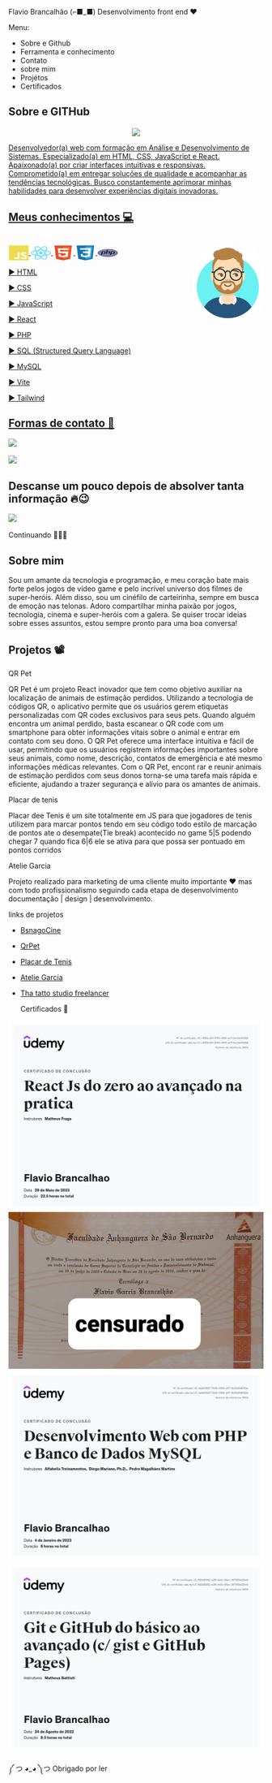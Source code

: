  Flavio Brancalhão (⌐■_■)
 Desenvolvimento front end ❤

 Menu:
* Sobre e Github
* Ferramenta e conhecimento
* Contato
* sobre mim
* Projétos
* Certificados

## Sobre e GITHub


<div align="center">

  <a href="https://github.com/flaviobrancalhao">

  <img align="center" height="170" src="https://github-readme-stats-sigma-five.vercel.app/api/top-langs/?username=flaviobrancalhao&layout=compact&langs_count=16&theme=dracula"/>



</div>


Desenvolvedor(a) web com formação em Análise e Desenvolvimento de Sistemas. Especializado(a) em HTML, CSS, JavaScript e React. Apaixonado(a) por criar interfaces intuitivas e responsivas. Comprometido(a) em entregar soluções de qualidade e acompanhar as tendências tecnológicas. Busco constantemente aprimorar minhas habilidades para desenvolver experiências digitais inovadoras.

## Meus conhecimentos 💻

<div style="display: inline_block"><br>

  <img align="center"  height="30" width="40" src="https://raw.githubusercontent.com/devicons/devicon/master/icons/javascript/javascript-plain.svg">



  <img align="center"  height="30" width="40" src="https://raw.githubusercontent.com/devicons/devicon/master/icons/react/react-original.svg">

  <img align="center"  height="30" width="40" src="https://raw.githubusercontent.com/devicons/devicon/master/icons/html5/html5-original.svg">

  <img align="center"  height="30" width="40" src="https://raw.githubusercontent.com/devicons/devicon/master/icons/css3/css3-original.svg">

  <img align="center"  height="30" width="40" src="https://raw.githubusercontent.com/devicons/devicon/master/icons/php/php-original.svg">



  <img align="right"  height="150" style="border-radius:50px;" src="Avatar-Maker.png">

</div>

  

 





▶ HTML

▶ CSS 

 ▶ JavaScript

 ▶ React

 ▶ PHP

 ▶ SQL (Structured Query Language)

 ▶ MySQL

 ▶ Vite 

 ▶ Tailwind

## Formas de contato 📱

<div> 

 
<div>
  <a href = "mailto:fgbrancalhao@gmail.com"><img src="https://img.shields.io/badge/-Gmail-%23333?style=for-the-badge&logo=gmail&logoColor=white" target="_blank"></a>

   

  <a href="www.linkedin.com/in/flaviobrancalhao" target="_blank"><img src="https://img.shields.io/badge/-LinkedIn-%230077B5?style=for-the-badge&logo=linkedin&logoColor=white" target="_blank"></a> 




</div>



## Descanse um pouco depois de absolver tanta informação 🔥😉
![](https://64.media.tumblr.com/3b5440683e71e2d39f998c6ed99c3feb/tumblr_ord7ll2peg1sx56xso1_1280.gifv)

 Continuando 🚶🏻‍♂️

## Sobre mim 

 Sou um amante da tecnologia e programação, e meu coração bate mais forte pelos jogos de vídeo game e pelo incrível universo dos filmes de super-heróis. Além disso, sou um cinéfilo de carteirinha, sempre em busca de emoção nas telonas. Adoro compartilhar minha paixão por jogos, tecnologia, cinema e super-heróis com a galera. Se quiser trocar ideias sobre esses assuntos, estou sempre pronto para uma boa conversa!

## Projetos 📽

 QR Pet

QR Pet é um projeto React inovador que tem como objetivo auxiliar na localização de animais de estimação perdidos. Utilizando a tecnologia de códigos QR, o aplicativo permite que os usuários gerem etiquetas personalizadas com QR codes exclusivos para seus pets. Quando alguém encontra um animal perdido, basta escanear o QR code com um smartphone para obter informações vitais sobre o animal e entrar em contato com seu dono. O QR Pet oferece uma interface intuitiva e fácil de usar, permitindo que os usuários registrem informações importantes sobre seus animais, como nome, descrição, contatos de emergência e até mesmo informações médicas relevantes. Com o QR Pet, encont rar e reunir animais de estimação perdidos com seus donos torna-se uma tarefa mais rápida e eficiente, ajudando a trazer segurança e alívio para os amantes de animais.

 Placar de tenis

Placar dee Tenis é um site totalmente em JS para que jogadores de tenis utilizem para marcar pontos tendo em seu código todo estilo de marcação de pontos ate o desempate(Tie break) acontecido no game 5|5 podendo chegar 7 quando fica 6|6 ele se ativa para que possa ser pontuado em pontos corridos

Atelie Garcia 

Projeto realizado para marketing de uma cliente muito importante ❤️ mas com todo profissionalismo seguindo cada etapa de desenvolvimento documentação | design | desenvolvimento. 

links de projetos 

 
* [BsnagoCine](https://bsnagacine.netlify.app/)
* [QrPet](https://qrpet.vercel.app/)
* [Placar de Tenis](https://placartenis.netlify.app/)
* [Atelie Garcia](https://ateliegarcia.netlify.app)
* [Tha tatto studio freelancer](https://thaitattoostudio.com.br/)

   Certificados 📝

![](react.jpg)
![](anhanguera.jpg)
![](php.jpg)
![](gitcurso.jpg)

༼ つ ◕_◕ ༽つ Obrigado por ler
